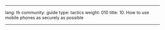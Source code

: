 

---

lang: th
community: guide
type: tactics
weight: 010
title: 10. How to use mobile phones as securely as possible

---

<stub>

